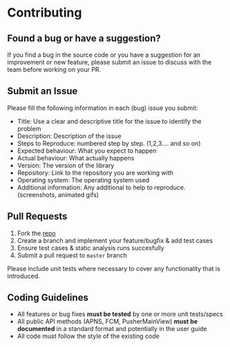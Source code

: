 # Contributing

## Found a bug or have a suggestion?
If you find a bug in the source code or you have a suggestion for an improvement or new feature, please submit an issue to discuss with the team before working on your PR.

## Submit an Issue
Please fill the following information in each (bug) issue you submit:
  
* Title: Use a clear and descriptive title for the issue to identify the problem
* Description: Description of the issue
* Steps to Reproduce: numbered step by step. (1,2,3.… and so on)
* Expected behaviour: What you expect to happen
* Actual behaviour: What actually happens
* Version: The version of the library
* Repository: Link to the repository you are working with
* Operating system: The operating system used
* Additional information: Any additional to help to reproduce. (screenshots, animated gifs)
  
## Pull Requests
1. Fork the [repo](https://github.com/rakutentech/macos-push-tester.git)
2. Create a branch and implement your feature/bugfix & add test cases
3. Ensure test cases & static analysis runs succesfully
4. Submit a pull request to `master` branch
  
Please include unit tests where necessary to cover any functionality that is introduced.
  
## Coding Guidelines
* All features or bug fixes **must be tested** by one or more unit tests/specs
* All public API methods (APNS, FCM, PusherMainView) **must be documented** in a standard format and potentially in the user guide
* All code must follow the style of the existing code
